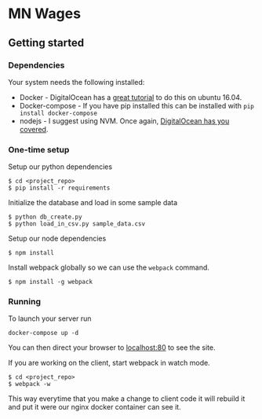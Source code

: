 # MN Wages #
## Getting started ##
### Dependencies ###
Your system needs the following installed:

- Docker - DigitalOcean has a [great tutorial](https://www.digitalocean.com/community/tutorials/how-to-install-and-use-docker-on-ubuntu-16-04) to do this on ubuntu 16.04.
- Docker-compose - If you have pip installed this can be installed with `pip install docker-compose`
- nodejs - I suggest using NVM. Once again, [DigitalOcean has you covered](https://www.digitalocean.com/community/tutorials/how-to-install-node-js-on-ubuntu-16-04).

### One-time setup ###
Setup our python dependencies
```
$ cd <project_repo>
$ pip install -r requirements
```
Initialize the database and load in some sample data
```
$ python db_create.py
$ python load_in_csv.py sample_data.csv
```

Setup our node dependencies
```
$ npm install
```
Install webpack globally so we can use the `webpack` command.
```
$ npm install -g webpack
```


### Running ###
To launch your server run
```
docker-compose up -d
```
You can then direct your browser to [localhost:80](http://localhost/) to see the site.

If you are working on the client, start webpack in watch mode.
```
$ cd <project_repo>
$ webpack -w
```
This way everytime that you make a change to client code it will rebuild it and
put it were our nginx docker container can see it.
